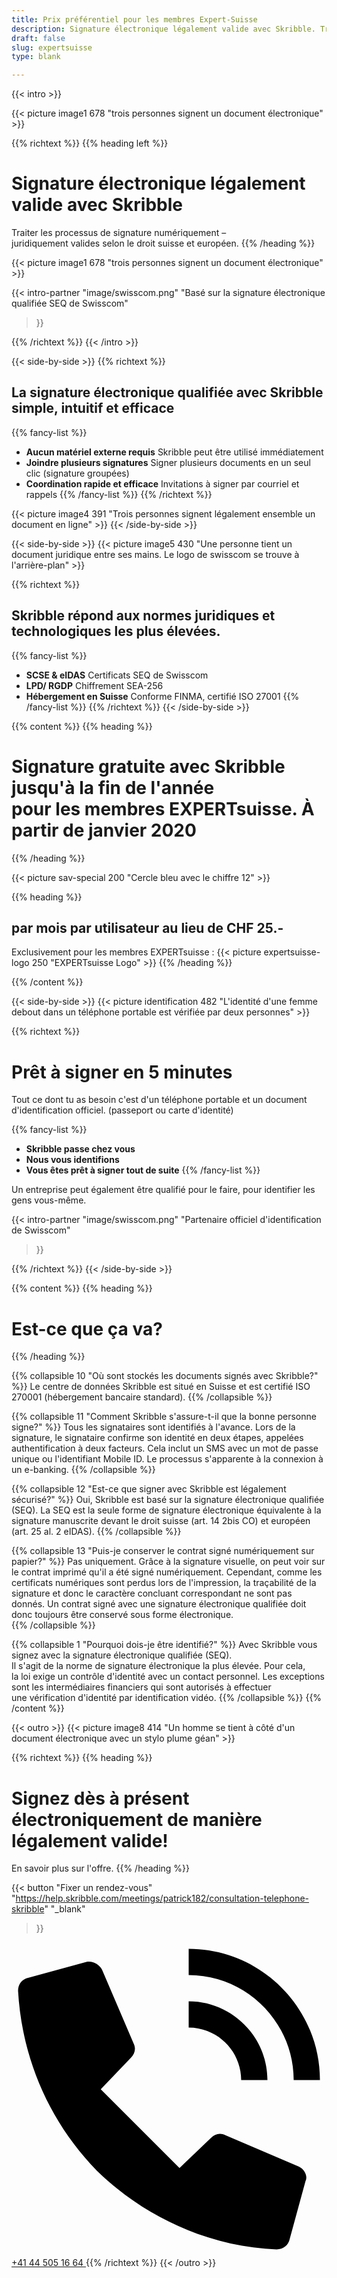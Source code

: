 ```yaml
---
title: Prix préférentiel pour les membres Expert-Suisse
description: Signature électronique légalement valide avec Skribble. Traiter les processus de signature numériquement – juridiquement valides selon le droit suisse et européen.
draft: false
slug: expertsuisse
type: blank

---
```


{{< intro >}}
<div class="hide-for-mobile">
  {{< picture image1 678 "trois personnes signent un document électronique" >}}
</div>

{{% richtext %}}
{{% heading left %}}
# Signature électronique légalement valide avec Skribble
Traiter les processus de signature numériquement &ndash; <br class="hide-for-mobile">juridiquement valides selon le droit suisse et européen.
{{% /heading %}}

<div class="hide-for-desktop">
  {{< picture image1 678 "trois personnes signent un document électronique" >}}
</div>

{{< intro-partner
  "image/swisscom.png"
  "Basé sur la signature électronique qualifiée SEQ de Swisscom"
>}}

{{% /richtext %}}
{{< /intro >}}

[//]: # (--------------------------------------------------------------------------------------------------------------)

{{< side-by-side >}}
{{% richtext %}}
## La signature électronique qualifiée avec Skribble simple, intuitif et efficace
{{% fancy-list %}}
- **Aucun matériel externe requis** Skribble peut être utilisé immédiatement
- **Joindre plusieurs signatures** Signer plusieurs documents en un seul clic (signature groupées)
- **Coordination rapide et efficace** Invitations à signer par courriel et rappels
{{% /fancy-list %}}
{{% /richtext %}}

{{< picture image4 391 "Trois personnes signent légalement ensemble un document en ligne" >}}
{{< /side-by-side >}}

[//]: # (--------------------------------------------------------------------------------------------------------------)

{{< side-by-side >}}
{{< picture image5 430 "Une personne tient un document juridique entre ses mains. Le logo de swisscom se trouve à l'arrière-plan" >}}

{{% richtext %}}
## Skribble répond aux normes juridiques et technologiques les plus élevées.
{{% fancy-list %}}
- **SCSE & eIDAS** Certificats SEQ de Swisscom
- **LPD/ RGDP** Chiffrement SEA-256
- **Hébergement en Suisse** Conforme FINMA, certifié ISO 27001
{{% /fancy-list %}}
{{% /richtext %}}
{{< /side-by-side >}}

[//]: # (--------------------------------------------------------------------------------------------------------------)

{{% content %}}
{{% heading %}}
# Signature gratuite avec Skribble <br class="hide-for-mobile">jusqu'à la fin de l'année <br class="hide-for-mobile">pour les membres EXPERTsuisse. À partir de janvier 2020
{{% /heading %}}

{{< picture sav-special 200 "Cercle bleu avec le chiffre 12" >}}

{{% heading %}}
## par mois par utilisateur au lieu de CHF 25.-
Exclusivement pour les membres EXPERTsuisse :
{{< picture expertsuisse-logo 250 "EXPERTsuisse Logo" >}}
{{% /heading %}}

{{% /content %}}

[//]: # (--------------------------------------------------------------------------------------------------------------)

{{< side-by-side >}}
{{< picture identification 482 "L'identité d'une femme debout dans un téléphone portable est vérifiée par deux personnes" >}}

{{% richtext %}}
# Prêt à signer en 5 minutes

Tout ce dont tu as besoin c'est d'un téléphone portable et un document d'identification officiel. (passeport ou carte d'identité)

{{% fancy-list %}}
- **Skribble passe chez vous**
- **Nous vous identifions**
- **Vous êtes prêt à signer tout de suite**
{{% /fancy-list %}}

Un entreprise peut également être qualifié pour le faire, pour identifier les gens vous-même.

{{< intro-partner
  "image/swisscom.png"
  "Partenaire officiel d'identification de Swisscom"
>}}

{{% /richtext %}}
{{< /side-by-side >}}

[//]: # (--------------------------------------------------------------------------------------------------------------)


{{% content %}}
{{% heading %}}
# Est-ce que ça va?
{{% /heading %}}

{{% collapsible 10 "Où sont stockés les documents signés avec Skribble?" %}}
Le centre de données Skribble est situé en Suisse et est certifié ISO 270001 (hébergement bancaire standard). 
{{% /collapsible %}}

{{% collapsible 11 "Comment Skribble s'assure-t-il que la bonne personne signe?" %}}
Tous les signataires sont identifiés à l'avance. Lors de la signature, le signataire confirme son identité en deux étapes, appelées authentification à deux facteurs. Cela inclut un SMS avec un mot de passe unique ou l'identifiant Mobile ID. Le processus s'apparente à la connexion à un e-banking.
{{% /collapsible %}}

{{% collapsible 12 "Est-ce que signer avec Skribble est légalement sécurisé?" %}}
Oui, Skribble est basé sur la signature électronique qualifiée (SEQ). La SEQ est la seule forme de signature électronique équivalente à la signature manuscrite devant le droit suisse (art. 14 2bis CO) et européen (art. 25 al. 2 eIDAS). 
{{% /collapsible %}}

{{% collapsible 13 "Puis-je conserver le contrat signé numériquement sur papier?" %}}
Pas uniquement. Grâce à la signature visuelle, on peut voir sur le contrat imprimé qu'il a été signé numériquement. Cependant, comme les certificats numériques sont perdus lors de l'impression, la traçabilité de la signature et donc le caractère concluant correspondant ne sont pas donnés. Un contrat signé avec une signature électronique qualifiée doit donc toujours être conservé sous forme électronique.           
{{% /collapsible %}}

{{% collapsible 1 "Pourquoi dois-je être identifié?" %}}
Avec Skribble vous signez avec la signature électronique qualifiée (SEQ). <br class="hide-for-mobile">Il s'agit de la norme de signature électronique la plus élevée. Pour cela, <br class="hide-for-mobile">la loi exige un contrôle d'identité avec un contact personnel. Les exceptions <br class="hide-for-mobile">sont les intermédiaires financiers qui sont autorisés à effectuer <br class="hide-for-mobile">une vérification d'identité par identification vidéo.
{{% /collapsible %}}
{{% /content %}}

[//]: # (--------------------------------------------------------------------------------------------------------------)
{{< outro >}}
{{< picture image8 414 "Un homme se tient à côté d'un document électronique avec un stylo plume géan" >}}

{{% richtext %}}
{{% heading %}}
# Signez dès à présent électroniquement de manière légalement valide!
En savoir plus sur l'offre.
{{% /heading %}}

{{< button
  "Fixer un rendez-vous"
  "https://help.skribble.com/meetings/patrick182/consultation-telephone-skribble"
  "_blank"
>}}
<a class="mobile-link" href="tel:+41445051664">
  <svg version="1.1" id="Ebene_1" xmlns="http://www.w3.org/2000/svg" xmlns:xlink="http://www.w3.org/1999/xlink" x="0px" y="0px"
	 viewBox="0 0 24 24" style="enable-background:new 0 0 24 24;" xml:space="preserve">
		<path d="M21.5,10.5h2c0-5.5-4.5-10-10-10v2C17.9,2.5,21.5,6.1,21.5,10.5z M17.5,10.5h2c0-3.3-2.7-6-6-6v2
			C15.7,6.5,17.5,8.3,17.5,10.5z M21.9,17.1l-5.6-2.4c-0.4-0.2-0.8-0.1-1.1,0.2l-2.4,2.3l-6-6l2.3-2.4c0.3-0.3,0.4-0.7,0.2-1.1
			L6.9,2.1C6.7,1.7,6.2,1.4,5.7,1.5L1.3,2.7c-0.5,0.1-0.8,0.5-0.8,1c0.3,5.2,2.4,10,6,13.7c3.7,3.6,8.6,5.8,13.7,6
			c0.5,0,0.9-0.3,1-0.8l1.2-4.4C22.6,17.8,22.3,17.3,21.9,17.1z"/>
  </svg>
  +41 44 505 16 64
</a>
{{% /richtext %}}
{{< /outro >}}
